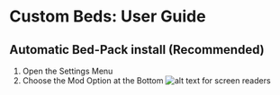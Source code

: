 # Custom Beds: User Guide

## Automatic Bed-Pack install (Recommended)

1. Open the Settings Menu
2. Choose the Mod Option at the Bottom
![alt text for screen readers](/Subnautica-Mods/docs/images/CustomBedsUser1.png "Step 2")
